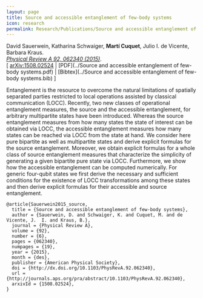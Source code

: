 ```yaml
---
layout: page
title: Source and accessible entanglement of few-body systems
icon: research
permalink: Research/Publications/Source and accessible entanglement of few-body systems/
---
```


David Sauerwein, Katharina Schwaiger, **Martí Cuquet**, Julio I. de Vicente, Barbara Kraus.  
_[Physical Review A 92, 062340 (2015)](http://dx.doi.org/10.1103/PhysRevA.92.062340)_.  
[ [arXiv:1508.02524](http://arxiv.org/abs/1508.02524)
| [PDF](../Source and accessible entanglement of few-body systems.pdf)
| [Bibtex](../Source and accessible entanglement of few-body systems.bib) ]

Entanglement is the resource to overcome the natural limitations of spatially
separated parties restricted to local operations assisted by classical
communication (LOCC). Recently, two new classes of operational entanglement
measures, the source and the accessible entanglement, for arbitrary
multipartite states have been introduced. Whereas the source entanglement
measures from how many states the state of interest can be obtained via LOCC,
the accessible entanglement measures how many states can be reached via LOCC
from the state at hand. We consider here pure bipartite as well as
multipartite states and derive explicit formulas for the source entanglement.
Moreover, we obtain explicit formulas for a whole class of source entanglement
measures that characterize the simplicity of generating a given bipartite pure
state via LOCC. Furthermore, we show how the accessible entanglement can be
computed numerically. For generic four-qubit states we first derive the
necessary and sufficient conditions for the existence of LOCC transformations
among these states and then derive explicit formulas for their accessible and
source entanglement.

~~~
@article{Sauerwein2015_source,
  title = {Source and accessible entanglement of few-body systems},
  author = {Sauerwein, D. and Schwaiger, K. and Cuquet, M. and de Vicente, J.  I. and Kraus, B.},
  journal = {Physical Review A},
  volume = {92},
  number = {6},
  pages = {062340},
  numpages = {19},
  year = {2015},
  month = {des},
  publisher = {American Physical Society},
  doi = {http://dx.doi.org/10.1103/PhysRevA.92.062340},
  url = {http://journals.aps.org/pra/abstract/10.1103/PhysRevA.92.062340},
  arxivId = {1508.02524},
}
~~~
